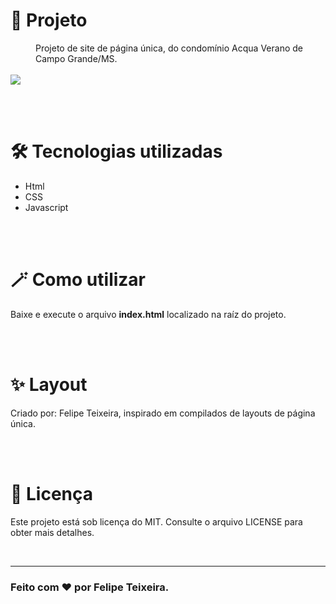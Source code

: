 
<h1>🚀 Projeto</h1>
<dd>Projeto de site de página única, do condomínio Acqua Verano de Campo Grande/MS.</dd>
<br>

<img src="assets/images/preview-site.gif"/>

<br><br>

<h1>🛠️ Tecnologias utilizadas</h1>
<ul>
    <li>Html</li>
    <li>CSS</li>
    <li>Javascript</li>
</ul>
<br><br>

<h1>🪄 Como utilizar</h1>
<p>Baixe e execute o arquivo <strong>index.html</strong> localizado na raíz do projeto.</p>
<br><br>

<h1>✨ Layout</h1>
<p>Criado por: <a url="https://github.com/felipeteixeirams/" target="_blank">Felipe Teixeira</a>, inspirado em compilados de layouts de página única.</p>
<br><br>

<h1>📃 Licença</h1>
<p>Este projeto está sob licença do MIT. Consulte o arquivo <a url="">LICENSE</a> para obter mais detalhes.</p>
<br>
<hr>
<h3>Feito com ❤️ por <a url="https://www.instagram.com/felipeetex" target="_blank">Felipe Teixeira</a>.</h3>